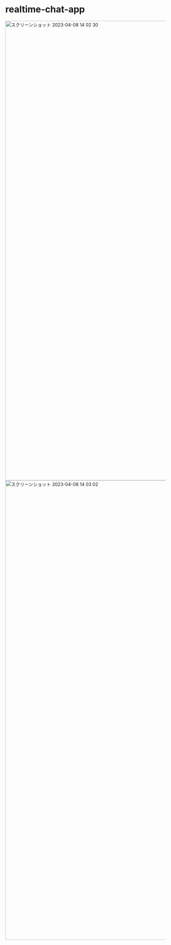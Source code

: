 # realtime-chat-app

<img width="1440" alt="スクリーンショット 2023-04-08 14 02 30" src="https://user-images.githubusercontent.com/58086762/230740484-b18f7035-909c-4da8-acd1-ef6a77a6d8ad.png">
<img width="1440" alt="スクリーンショット 2023-04-08 14 03 02" src="https://user-images.githubusercontent.com/58086762/230740500-ce894598-51b3-4be7-90bb-a95cd0a3ccb7.png">
